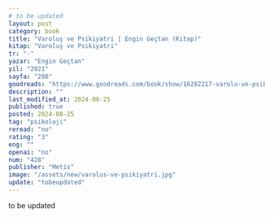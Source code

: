 ```yaml
---
# to be updated
layout: post
category: book
title: "Varoluş ve Psikiyatri | Engin Geçtan (Kitap)"
kitap: "Varoluş ve Psikiyatri"
tr: "-"
yazar: "Engin Geçtan"
yil: "2021"
sayfa: "208"
goodreads: "https://www.goodreads.com/book/show/16282217-varolu-ve-psikiyatri"
description: ""
last_modified_at: 2024-08-25
published: true
posted: 2024-08-25
tag: "psikoloji"
reread: "no"
rating: "3"
eng: ""
openai: "no"
num: "428"
publisher: "Metis"
image: "/assets/new/varolus-ve-psikiyatri.jpg"
update: "tobeupdated"
---
```


to be updated
